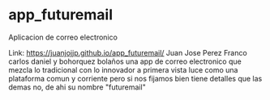 # app_futuremail
Aplicacion de correo electronico

Link: https://juanjojjp.github.io/app_futuremail/
Juan Jose Perez Franco carlos daniel y bohorquez bolaños 
una app de correo electronico que mezcla lo tradicional con lo innovador
a primera vista luce como una plataforma comun y corriente pero si nos fijamos bien tiene detalles que las demas no, de ahi su nombre "futuremail"
